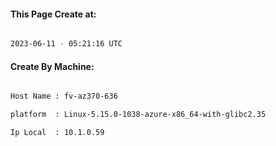 
   
#### This Page Create at:

```bash

2023-06-11 - 05:21:16 UTC

```

#### Create By Machine:

```bash

Host Name : fv-az370-636

platform  : Linux-5.15.0-1038-azure-x86_64-with-glibc2.35

Ip Local  : 10.1.0.59

```

